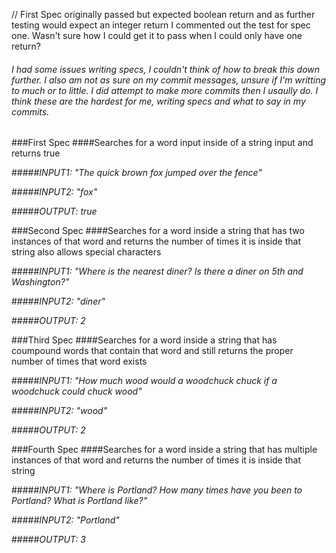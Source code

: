 // First Spec originally passed but expected boolean return and as further testing would expect an integer return I commented out the test for spec one. Wasn't sure how I could
get it to pass when I could only have one return?

###### I had some issues writing specs, I couldn't think of how to break this down further. I also am not as sure on my commit messages, unsure if I'm writting to much or to little. I did attempt to make more commits then I usaully do. I think these are the hardest for me, writing specs and what to say in my commits.

###First Spec
####Searches for a word input inside of a string input and returns true

#####_INPUT1: "The quick brown fox jumped over the fence"_

#####_INPUT2: "fox"_

#####_OUTPUT: true_
 
 ###Second Spec
 ####Searches for a word inside a string that has two instances of that word and returns the number of times it is inside that string also allows special characters
 
 #####_INPUT1: "Where is the nearest diner? Is there a diner on 5th and Washington?"_
 
 #####_INPUT2: "diner"_
 
 #####_OUTPUT: 2_
 
 ###Third Spec
 ####Searches for a word inside a string that has coumpound words that contain that word and still returns the proper number of times that word exists
 
 #####_INPUT1: "How much wood would a woodchuck chuck if a woodchuck could chuck wood"_
 
 #####_INPUT2: "wood"_
 
 #####_OUTPUT: 2_
 
###Fourth Spec
 ####Searches for a word inside a string that has multiple instances of that word and returns the number of times it is inside that string
 
 #####_INPUT1: "Where is Portland? How many times have you been to Portland? What is Portland like?"_
 
 #####_INPUT2: "Portland"_
 
 #####_OUTPUT: 3_